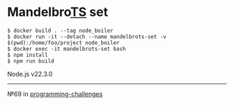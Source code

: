 # Mandelbro[TS](https://en.wikipedia.org/wiki/TypeScript) set

```console
$ docker build . --tag node_boiler
$ docker run -it --detach --name mandelbrots-set -v $(pwd):/home/foo/project node_boiler
$ docker exec -it mandelbrots-set bash
$ npm install
$ npm run build
```

Node.js v22.3.0

---

№69 in [programming-challenges](https://github.com/kombarowo/programming-challenges)
